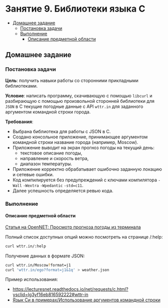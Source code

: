 # Занятие 9. Библиотеки языка C
- [Домашнее задание](#homework)
  - [Постановка задачи](#statement)
  - [Выполнение](#completion)
    - [Описание предметной области](#subject_area)


## Домашнее задание <a name="homework"></a>
### Постановка задачи <a name="statement"></a>

**Цель**: получить навыки работы со сторонними прикладными библиотеками.  

**Условие**: написать программу, скачивающую с помощью `libcurl` и разбирающую с помощью произвольной сторонней библиотеки для `JSON` в C текущие погодные данные с API `wttr.in` для заданного аргументом командной строки города.

**Требования**:  
- Выбрана библиотека для работы с JSON в C.
- Создано консольное приложение, принимающее аргументом командной строки название города (например, Moscow).
- Приложение выводит на экран прогноз погоды на текущий день: 
  * текстовое описание погоды, 
  * направление и скорость ветра, 
  * диапазон температуры.
- Приложение корректно обрабатывает ошибочно заданную локацию и сетевые ошибки.
- Код компилируется без предупреждений с ключами компилятора `-Wall` `-Wextra` `-Wpedantic` `-std=c11`.
- Далее успешность определяется ревью кода.

### Выполнение <a name="completion"></a>
#### Описание предметной области <a name="subject_area"></a>
[Статья на OpenNET: Просмотр прогноза погоды из терминала](https://www.opennet.ru/tips/info/3013.shtml)

Полный список доступных опций можно посмотреть на странице /:help:
```sh
curl wttr.in/:help
```
Получение данных в формате JSON:
```sh
curl wttr.in/Moscow?format=j1
curl 'wttr.in/ego?format=j1&1q' > weather.json
```
Пример использования:  
- https://lecturesnet.readthedocs.io/net/requests/c.html?ysclid=lg3yf16eb816592222#wttr-in  
- [Язык Си в примерах/Использование аргументов командной строки]( https://ru.wikibooks.org/wiki/%D0%AF%D0%B7%D1%8B%D0%BA_%D0%A1%D0%B8_%D0%B2_%D0%BF%D1%80%D0%B8%D0%BC%D0%B5%D1%80%D0%B0%D1%85/%D0%98%D1%81%D0%BF%D0%BE%D0%BB%D1%8C%D0%B7%D0%BE%D0%B2%D0%B0%D0%BD%D0%B8%D0%B5_%D0%B0%D1%80%D0%B3%D1%83%D0%BC%D0%B5%D0%BD%D1%82%D0%BE%D0%B2_%D0%BA%D0%BE%D0%BC%D0%B0%D0%BD%D0%B4%D0%BD%D0%BE%D0%B9_%D1%81%D1%82%D1%80%D0%BE%D0%BA%D0%B8)  
